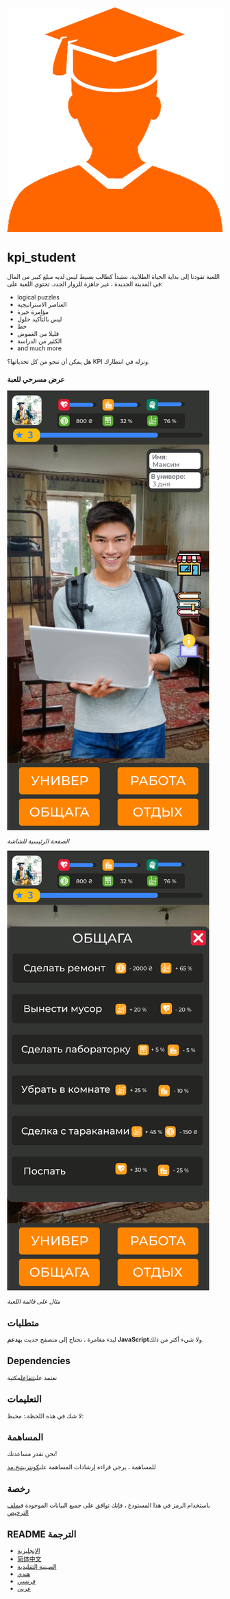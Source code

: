 ![Student](READMEs/readme_images/student.png)

# kpi_student

اللعبة تقودنا إلى بداية الحياة الطلابية. ستبدأ كطالب بسيط ليس لديه مبلغ كبير من المال في المدينة الجديدة ، غير جاهزة للزوار الجدد.
تحتوي اللعبة على:

-   logical puzzles
-   العناصر الاستراتيجية
-   مؤامرة حيرة
-   ليس بالتأكيد حلول
-   حظ
-   قليلا من الغموض
-   الكثير من الدراسة
-   and much more

هل يمكن أن تنجو من كل تحدياتها؟ KPI ونزله في انتظارك.

### عرض مسرحي للعبة

![Image of main page](READMEs/readme_images/main.svg)

_الصفحة الرئيسية للشاشة_

![Image of main page](READMEs/readme_images/menu.svg)

_مثال على قائمة اللعبة_

## متطلبات

لبدء مغامرة ، تحتاج إلى متصفح حديث به**دعم JavaScript**ولا شيء أكثر من ذلك.

## Dependencies

نعتمد على[تتفاعل](https://reactjs.org/)مكتبة

## التعليمات

لا شك في هذه اللحظة.: محبط:

## المساهمة

نحن نقدر مساعدتك!

للمساهمة ، يرجى قراءة إرشادات المساهمة على[كونتريبتنج.مد](CONTRIBUTING.md)

## رخصة

باستخدام الرمز في هذا المستودع ، فإنك توافق على جميع البيانات الموجودة في[ملف الترخيص](LICENSE)

## README الترجمة

<!-- TODO: add russian and ukrainian translation  -->

-   [الإنجليزية](READMEs/README.md)
-   [简体中文](READMEs/README.zh-CN.md)
-   [الصينية التقليدية](READMEs/README.zh-TW.md)
-   [هندي](READMEs/README.hi.md)
-   [فرنسي](READMEs/README.fr.md)
-   [عربى](READMEs/README.ar.md)
